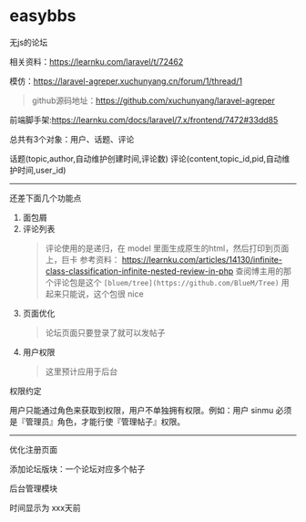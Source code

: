 # easybbs


无js的论坛

相关资料：https://learnku.com/laravel/t/72462

模仿：https://laravel-agreper.xuchunyang.cn/forum/1/thread/1
> github源码地址：https://github.com/xuchunyang/laravel-agreper

前端脚手架:https://learnku.com/docs/laravel/7.x/frontend/7472#33dd85


总共有3个对象：用户、话题、评论

话题(topic,author,自动维护创建时间,评论数)
评论(content,topic_id,pid,自动维护时间,user_id)


--------

还差下面几个功能点
1. 面包屑
2. 评论列表
    > 评论使用的是递归，在 model 里面生成原生的html，然后打印到页面上，巨卡
    > 参考资料： https://learnku.com/articles/14130/infinite-class-classification-infinite-nested-review-in-php
    > 查阅博主用的那个评论包是这个 `[bluem/tree](https://github.com/BlueM/Tree)`
    > 用起来只能说，这个包很 nice
3. 页面优化
    > 论坛页面只要登录了就可以发帖子
4. 用户权限
    > 这里预计应用于后台


权限约定

用户只能通过角色来获取到权限，用户不单独拥有权限。例如：用户 sinmu 必须是『管理员』角色，才能行使『管理帖子』权限。

----------
优化注册页面

添加论坛版块：一个论坛对应多个帖子

后台管理模块

时间显示为 xxx天前
